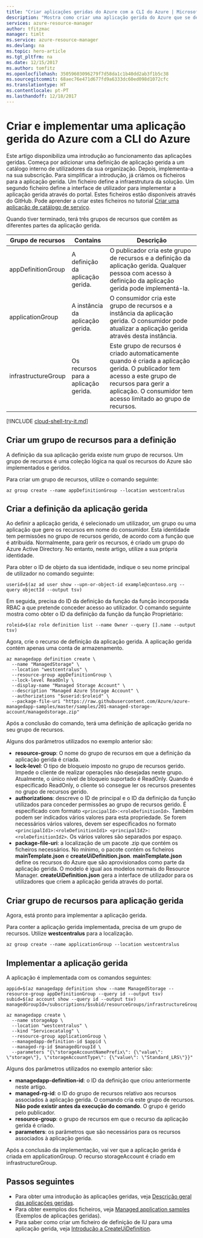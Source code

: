 ```yaml
---
title: "Criar aplicações geridas do Azure com a CLI do Azure | Microsoft Docs"
description: "Mostra como criar uma aplicação gerida do Azure que se destina aos membros da sua organização."
services: azure-resource-manager
author: tfitzmac
manager: timlt
ms.service: azure-resource-manager
ms.devlang: na
ms.topic: hero-article
ms.tgt_pltfrm: na
ms.date: 12/15/2017
ms.author: tomfitz
ms.openlocfilehash: 35059603096279f7d58da1c1b40dd2ab3f1b5c38
ms.sourcegitcommit: 68aec76e471d677fd9a6333dc60ed098d1072cfc
ms.translationtype: HT
ms.contentlocale: pt-PT
ms.lasthandoff: 12/18/2017
---
```

# <a name="create-and-deploy-an-azure-managed-application-with-azure-cli"></a>Criar e implementar uma aplicação gerida do Azure com a CLI do Azure

Este artigo disponibiliza uma introdução ao funcionamento das aplicações geridas. Começa por adicionar uma definição de aplicação gerida a um catálogo interno de utilizadores da sua organização. Depois, implementa-a na sua subscrição. Para simplificar a introdução, já criámos os ficheiros para a aplicação gerida. Um ficheiro define a infraestrutura da solução. Um segundo ficheiro define a interface de utilizador para implementar a aplicação gerida através do portal. Estes ficheiros estão disponíveis através do GitHub. Pode aprender a criar estes ficheiros no tutorial [Criar uma aplicação de catálogo de serviço](publish-service-catalog-app.md).

Quando tiver terminado, terá três grupos de recursos que contêm as diferentes partes da aplicação gerida.

| Grupo de recursos | Contains | Descrição |
| -------------- | -------- | ----------- |
| appDefinitionGroup | A definição da aplicação gerida. | O publicador cria este grupo de recursos e a definição da aplicação gerida. Qualquer pessoa com acesso à definição da aplicação gerida pode implementá-la. |
| applicationGroup | A instância da aplicação gerida. | O consumidor cria este grupo de recursos e a instância da aplicação gerida. O consumidor pode atualizar a aplicação gerida através desta instância. |
| infrastructureGroup | Os recursos para a aplicação gerida. | Este grupo de recursos é criado automaticamente quando é criada a aplicação gerida. O publicador tem acesso a este grupo de recursos para gerir a aplicação. O consumidor tem acesso limitado ao grupo de recursos. |

[!INCLUDE [cloud-shell-try-it.md](../../includes/cloud-shell-try-it.md)]

## <a name="create-a-resource-group-for-definition"></a>Criar um grupo de recursos para a definição

A definição da sua aplicação gerida existe num grupo de recursos. Um grupo de recursos é uma coleção lógica na qual os recursos do Azure são implementados e geridos.

Para criar um grupo de recursos, utilize o comando seguinte:

```azurecli-interactive
az group create --name appDefinitionGroup --location westcentralus
```

## <a name="create-the-managed-application-definition"></a>Criar a definição da aplicação gerida

Ao definir a aplicação gerida, é selecionado um utilizador, um grupo ou uma aplicação que gere os recursos em nome do consumidor. Esta identidade tem permissões no grupo de recursos gerido, de acordo com a função que é atribuída. Normalmente, para gerir os recursos, é criado um grupo do Azure Active Directory. No entanto, neste artigo, utilize a sua própria identidade.

Para obter o ID de objeto da sua identidade, indique o seu nome principal de utilizador no comando seguinte:

```azurecli-interactive
userid=$(az ad user show --upn-or-object-id example@contoso.org --query objectId --output tsv)
```

Em seguida, precisa do ID da definição da função da função incorporada RBAC a que pretende conceder acesso ao utilizador. O comando seguinte mostra como obter o ID da definição da função da função Proprietário:

```azurecli-interactive
roleid=$(az role definition list --name Owner --query [].name --output tsv)
```

Agora, crie o recurso de definição da aplicação gerida. A aplicação gerida contém apenas uma conta de armazenamento.

```azurecli-interactive
az managedapp definition create \
  --name "ManagedStorage" \
  --location "westcentralus" \
  --resource-group appDefinitionGroup \
  --lock-level ReadOnly \
  --display-name "Managed Storage Account" \
  --description "Managed Azure Storage Account" \
  --authorizations "$userid:$roleid" \
  --package-file-uri "https://raw.githubusercontent.com/Azure/azure-managedapp-samples/master/samples/201-managed-storage-account/managedstorage.zip"
```

Após a conclusão do comando, terá uma definição de aplicação gerida no seu grupo de recursos. 

Alguns dos parâmetros utilizados no exemplo anterior são:

* **resource-group**: O nome do grupo de recursos em que a definição da aplicação gerida é criada.
* **lock-level**: O tipo de bloqueio imposto no grupo de recursos gerido. Impede o cliente de realizar operações não desejadas neste grupo. Atualmente, o único nível de bloqueio suportado é ReadOnly. Quando é especificado ReadOnly, o cliente só consegue ler os recursos presentes no grupo de recursos gerido.
* **authorizations**: descreve o ID de principal e o ID da definição da função utilizados para conceder permissões ao grupo de recursos gerido. É especificado com formato `<principalId>:<roleDefinitionId>`. Também podem ser indicados vários valores para esta propriedade. Se forem necessários vários valores, devem ser especificados no formato `<principalId1>:<roleDefinitionId1> <principalId2>:<roleDefinitionId2>`. Os vários valores são separados por espaço.
* **package-file-uri**: a localização de um pacote .zip que contém os ficheiros necessários. No mínimo, o pacote contém os ficheiros **mainTemplate.json** e **createUiDefinition.json**. **mainTemplate.json** define os recursos do Azure que são aprovisionados como parte da aplicação gerida. O modelo é igual aos modelos normais do Resource Manager. **createUiDefinition.json** gera a interface de utilizador para os utilizadores que criem a aplicação gerida através do portal.

## <a name="create-resource-group-for-managed-application"></a>Criar grupo de recursos para aplicação gerida

Agora, está pronto para implementar a aplicação gerida. 

Para conter a aplicação gerida implementada, precisa de um grupo de recursos. Utilize **westcentralus** para a localização.

```azurecli-interactive
az group create --name applicationGroup --location westcentralus
```

## <a name="deploy-the-managed-application"></a>Implementar a aplicação gerida

A aplicação é implementada com os comandos seguintes:

```azurecli-interactive
appid=$(az managedapp definition show --name ManagedStorage --resource-group appDefinitionGroup --query id --output tsv)
subid=$(az account show --query id --output tsv)
managedGroupId=/subscriptions/$subid/resourceGroups/infrastructureGroup

az managedapp create \
  --name storageApp \
  --location "westcentralus" \
  --kind "Servicecatalog" \
  --resource-group applicationGroup \
  --managedapp-definition-id $appid \
  --managed-rg-id $managedGroupId \
  --parameters "{\"storageAccountNamePrefix\": {\"value\": \"storage\"}, \"storageAccountType\": {\"value\": \"Standard_LRS\"}}"
```

Alguns dos parâmetros utilizados no exemplo anterior são:

* **managedapp-definition-id**: o ID da definição que criou anteriormente neste artigo.
* **managed-rg-id**: o ID do grupo de recursos relativo aos recursos associados à aplicação gerida. O comando cria este grupo de recursos. **Não pode existir antes da execução do comando**. O grupo é gerido pelo publicador. 
* **resource-group**: o grupo de recursos em que o recurso da aplicação gerida é criado.
* **parameters**: os parâmetros que são necessários para os recursos associados à aplicação gerida.

Após a conclusão da implementação, vai ver que a aplicação gerida é criada em applicationGroup. O recurso storageAccount é criado em infrastructureGroup.

## <a name="next-steps"></a>Passos seguintes

* Para obter uma introdução às aplicações geridas, veja [Descrição geral das aplicações geridas](overview.md).
* Para obter exemplos dos ficheiros, veja [Managed application samples](https://github.com/Azure/azure-managedapp-samples/tree/master/samples) (Exemplos de aplicações geridas).
* Para saber como criar um ficheiro de definição de IU para uma aplicação gerida, veja [Introdução a CreateUiDefinition](create-uidefinition-overview.md).
